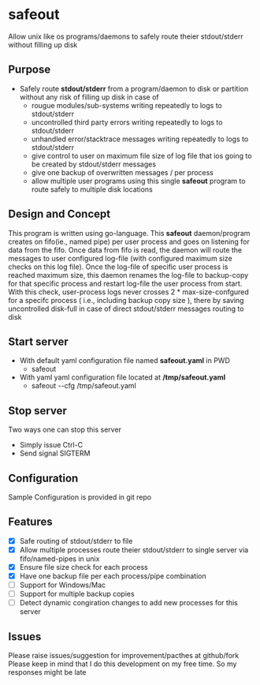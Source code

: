# safeout
Allow unix like os programs/daemons to safely route theier stdout/stderr without filling up disk

## Purpose
 - Safely route **stdout/stderr** from a program/daemon to disk or partition without any risk of filling up disk in case of 
   - rougue modules/sub-systems writing repeatedly to logs to stdout/stderr
   - uncontrolled third party errors writing repeatedly to logs to stdout/stderr
   - unhandled error/stacktrace messages writing repeatedly to logs to stdout/stderr
   - give control to user on maximum file size of log file that ios going to be created by stdout/stderr messages
   - give one backup of overwritten messages / per process
   - allow multiple user programs using this single **safeout** program to route safely to multiple disk locations
   
## Design and Concept
This program is written using go-language. This **safeout** daemon/program creates on fifo(ie., named pipe) per user process and goes on listening for data from the fifo. Once data from fifo is read, the daemon will route the messages to  user configured log-file (with configured maximum size checks on this log file). Once the log-file of specific user process is reached maximum size, this daemon renames the log-file to  backup-copy for that specific process and restart log-file the user process from start. With this check, user-process logs never crosses 2 * max-size-confgured for a specifc process ( i.e., including backup copy size ), there by saving uncontrolled disk-full in case of direct stdout/stderr messages routing to disk

## Start server
- With default yaml configuration file named **safeout.yaml** in  PWD
  * safeout
- With yaml  yaml configuration file located at  **/tmp/safeout.yaml** 
  * safeout --cfg /tmp/safeout.yaml
  
## Stop server
Two ways one can stop this server
 - Simply issue Ctrl-C
 - Send signal SIGTERM

## Configuration
Sample Configuration is provided in git repo

## Features
 - [x] Safe routing of stdout/stderr to file
 - [x] Allow multiple processes route theier stdout/stderr to single server via fifo/named-pipes in unix
 - [x] Ensure file size check for each process
 - [x] Have one backup file per each process/pipe combination
 - [ ] Support for Windows/Mac
 - [ ] Support for multiple backup copies
 - [ ] Detect dynamic congiration changes to add new processes for this server
 
## Issues
Please raise issues/suggestion for improvement/pacthes at github/fork
Please keep in mind that I do this development on my free time. So my responses might be late
 

